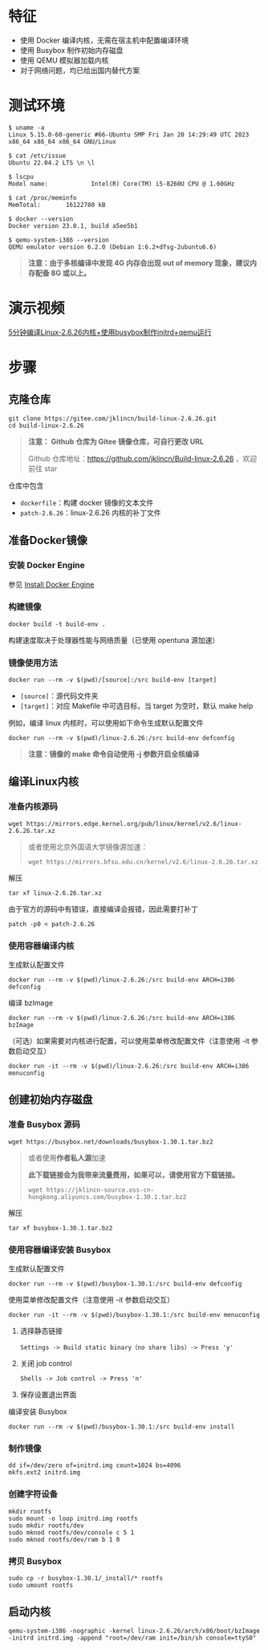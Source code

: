 # 特征

- 使用 Docker 编译内核，无需在宿主机中配置编译环境
- 使用 Busybox 制作初始内存磁盘
- 使用 QEMU 模拟器加载内核
- 对于网络问题，均已给出国内替代方案

# 测试环境

```
$ uname -a
Linux 5.15.0-60-generic #66-Ubuntu SMP Fri Jan 20 14:29:49 UTC 2023 x86_64 x86_64 x86_64 GNU/Linux

$ cat /etc/issue
Ubuntu 22.04.2 LTS \n \l

$ lscpu
Model name:            Intel(R) Core(TM) i5-8260U CPU @ 1.60GHz

$ cat /proc/meminfo
MemTotal:       16122780 kB

$ docker --version
Docker version 23.0.1, build a5ee5b1

$ qemu-system-i386 --version
QEMU emulator version 6.2.0 (Debian 1:6.2+dfsg-2ubuntu6.6)
```

> **注意：由于多核编译中发现 4G 内存会出现 out of memory 现象，建议内存配备 8G 或以上。**

# 演示视频

[5分钟编译Linux-2.6.26内核+使用busybox制作initrd+qemu运行](https://www.bilibili.com/video/BV1vY41167EG)

# 步骤

## 克隆仓库

```
git clone https://gitee.com/jklincn/build-linux-2.6.26.git
cd build-linux-2.6.26
```

> **注意： Github 仓库为 Gitee 镜像仓库，可自行更改 URL**
>
> Github 仓库地址：https://github.com/jklincn/Build-linux-2.6.26 ，欢迎前往 star

仓库中包含

- `dockerfile`：构建 docker 镜像的文本文件
- `patch-2.6.26`：linux-2.6.26 内核的补丁文件

## 准备Docker镜像

### 安装 Docker Engine

参见 [Install Docker Engine](https://docs.docker.com/engine/install/)

### 构建镜像

```
docker build -t build-env .
```

构建速度取决于处理器性能与网络质量（已使用 opentuna 源加速）

### 镜像使用方法

```
docker run --rm -v $(pwd)/[source]:/src build-env [target]
```

- `[source]`：源代码文件夹
- `[target]`：对应 Makefile 中可选目标，当 target 为空时，默认 make help

例如，编译 linux 内核时，可以使用如下命令生成默认配置文件

```
docker run --rm -v $(pwd)/linux-2.6.26:/src build-env defconfig
```

> **注意：镜像的 make 命令自动使用 -j 参数开启全核编译**

## 编译Linux内核

### 准备内核源码

```
wget https://mirrors.edge.kernel.org/pub/linux/kernel/v2.6/linux-2.6.26.tar.xz
```

> 或者使用北京外国语大学镜像源加速：
>
> ```
> wget https://mirrors.bfsu.edu.cn/kernel/v2.6/linux-2.6.26.tar.xz
> ```

解压

```
tar xf linux-2.6.26.tar.xz
```

由于官方的源码中有错误，直接编译会报错，因此需要打补丁

```
patch -p0 < patch-2.6.26
```

### 使用容器编译内核

生成默认配置文件

```
docker run --rm -v $(pwd)/linux-2.6.26:/src build-env ARCH=i386 defconfig
```

编译 bzImage 

```
docker run --rm -v $(pwd)/linux-2.6.26:/src build-env ARCH=i386 bzImage
```

（可选）如果需要对内核进行配置，可以使用菜单修改配置文件（注意使用 -it 参数启动交互）

```
docker run -it --rm -v $(pwd)/linux-2.6.26:/src build-env ARCH=i386 menuconfig
```

## 创建初始内存磁盘

### 准备 Busybox 源码

```
wget https://busybox.net/downloads/busybox-1.30.1.tar.bz2
```

> 或者使用**作者私人源**加速
>
> **此下载链接会为我带来流量费用，如果可以，请使用官方下载链接。**
>
> ```
> wget https://jklincn-source.oss-cn-hongkong.aliyuncs.com/busybox-1.30.1.tar.bz2
> ```

解压

```
tar xf busybox-1.30.1.tar.bz2
```

### 使用容器编译安装 Busybox

生成默认配置文件

```
docker run --rm -v $(pwd)/busybox-1.30.1:/src build-env defconfig
```

使用菜单修改配置文件（注意使用 -it 参数启动交互）

```
docker run -it --rm -v $(pwd)/busybox-1.30.1:/src build-env menuconfig
```

1. 选择静态链接

   ```
   Settings -> Build static binary（no share libs）-> Press 'y'
   ```

2. 关闭 job control

   ```
   Shells -> Job control -> Press 'n'
   ```

3. 保存设置退出界面

编译安装 Busybox

```
docker run --rm -v $(pwd)/busybox-1.30.1:/src build-env install
```

### 制作镜像

```
dd if=/dev/zero of=initrd.img count=1024 bs=4096
mkfs.ext2 initrd.img
```

### 创建字符设备

```
mkdir rootfs
sudo mount -o loop initrd.img rootfs
sudo mkdir rootfs/dev
sudo mknod rootfs/dev/console c 5 1
sudo mknod rootfs/dev/ram b 1 0
```

### 拷贝 Busybox

```
sudo cp -r busybox-1.30.1/_install/* rootfs
sudo umount rootfs
```

## 启动内核

```
qemu-system-i386 -nographic -kernel linux-2.6.26/arch/x86/boot/bzImage -initrd initrd.img -append "root=/dev/ram init=/bin/sh console=ttyS0"
```